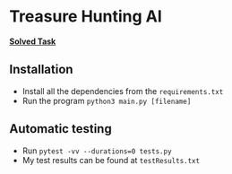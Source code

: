 # Treasure Hunting AI

[**Solved Task**](http://www2.fiit.stuba.sk/~kapustik/poklad.html)


## Installation

- Install all the dependencies from the `requirements.txt`
- Run the program `python3 main.py [filename]`

## Automatic testing

- Run `pytest -vv --durations=0 tests.py`
- My test results can be found at `testResults.txt`